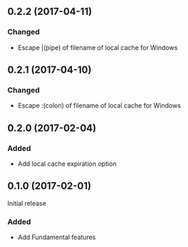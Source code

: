 ## 0.2.2 (2017-04-11)

### Changed

- Escape |(pipe) of filename of local cache for Windows



## 0.2.1 (2017-04-10)

### Changed

- Escape :(colon) of filename of local cache for Windows

## 0.2.0 (2017-02-04)

### Added

- Add local cache expiration option

## 0.1.0 (2017-02-01)

Initial release

### Added

- Add Fundamental features
